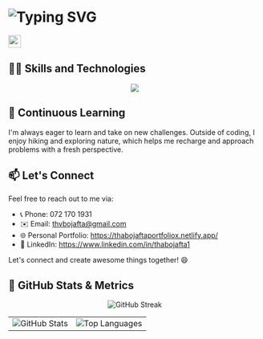 # ![Typing SVG](https://readme-typing-svg.demolab.com?font=Fira+Code&pause=1000&random=false&width=435&lines=My+name+is+Thabo+Jafta;%3CEat%2C+Sleep%2C+Code%2F%3E...+Repeat;Aspiring+Software+Developer)

<img src="https://media.giphy.com/media/hvRJCLFzcasrR4ia7z/giphy.gif" width="25px">



## 👨‍💻 Skills and Technologies

<p align="center">
  <a href="https://skillicons.dev">
    <img src="https://skillicons.dev/icons?i=aws,javascript,html,css,react,java,python,django,figma&theme=light" />
  </a>
</p>

## 🌱 Continuous Learning

I'm always eager to learn and take on new challenges. Outside of coding, I enjoy hiking and exploring nature, which helps me recharge and approach problems with a fresh perspective.

## 📫 Let's Connect

Feel free to reach out to me via:

- 📞 Phone: 072 170 1931
- ✉️ Email: thvbojafta@gmail.com
- 🌐 Personal Portfolio: https://thabojaftaportfoliox.netlify.app/
- 💼 LinkedIn: https://www.linkedin.com/in/thabojafta1

Let's connect and create awesome things together! 😄

## 🚀 GitHub Stats & Metrics  


<p align="center">
  <img src="https://github-readme-streak-stats.herokuapp.com?user=thaboxan&theme=github-dark&hide_border=true" alt="GitHub Streak"/>
</p>


<div align="center">
  <table>
    <tr>
      <td>
        <img src="https://github-readme-stats.vercel.app/api?username=thaboxan&show_icons=true&theme=github_dark&hide_border=true" alt="GitHub Stats"/>
      </td>
      <td>
        <img src="https://github-readme-stats.vercel.app/api/top-langs/?username=thaboxan&layout=compact&theme=github_dark&hide_border=true" alt="Top Languages"/>
      </td>
    </tr>
  </table>
</div>
